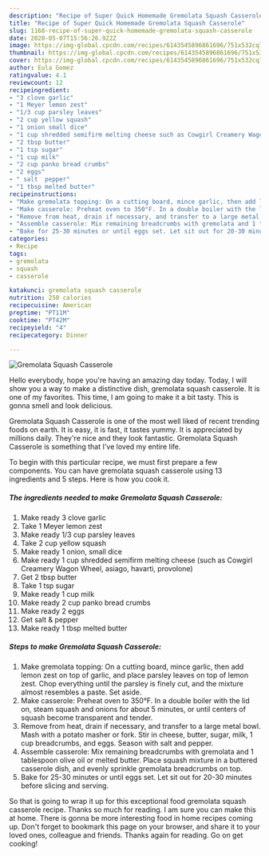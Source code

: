```yaml
---
description: "Recipe of Super Quick Homemade Gremolata Squash Casserole"
title: "Recipe of Super Quick Homemade Gremolata Squash Casserole"
slug: 1168-recipe-of-super-quick-homemade-gremolata-squash-casserole
date: 2020-05-07T15:56:26.922Z
image: https://img-global.cpcdn.com/recipes/6143545896861696/751x532cq70/gremolata-squash-casserole-recipe-main-photo.jpg
thumbnail: https://img-global.cpcdn.com/recipes/6143545896861696/751x532cq70/gremolata-squash-casserole-recipe-main-photo.jpg
cover: https://img-global.cpcdn.com/recipes/6143545896861696/751x532cq70/gremolata-squash-casserole-recipe-main-photo.jpg
author: Eula Gomez
ratingvalue: 4.1
reviewcount: 12
recipeingredient:
- "3 clove garlic"
- "1 Meyer lemon zest"
- "1/3 cup parsley leaves"
- "2 cup yellow squash"
- "1 onion small dice"
- "1 cup shredded semifirm melting cheese such as Cowgirl Creamery Wagon Wheel asiago havarti provolone"
- "2 tbsp butter"
- "1 tsp sugar"
- "1 cup milk"
- "2 cup panko bread crumbs"
- "2 eggs"
- " salt  pepper"
- "1 tbsp melted butter"
recipeinstructions:
- "Make gremolata topping: On a cutting board, mince garlic, then add lemon zest on top of garlic, and place parsley leaves on top of lemon zest. Chop everything until the parsley is finely cut, and the mixture almost resembles a paste. Set aside."
- "Make casserole: Preheat oven to 350°F. In a double boiler with the lid on, steam squash and onions for about 5 minutes, or until centers of squash become transparent and tender."
- "Remove from heat, drain if necessary, and transfer to a large metal bowl. Mash with a potato masher or fork. Stir in cheese, butter, sugar, milk, 1 cup breadcrumbs, and eggs. Season with salt and pepper."
- "Assemble casserole: Mix remaining breadcrumbs with gremolata and 1 tablespoon olive oil or melted butter. Place squash mixture in a buttered casserole dish, and evenly sprinkle gremolata breadcrumbs on top."
- "Bake for 25-30 minutes or until eggs set. Let sit out for 20-30 minutes before slicing and serving."
categories:
- Recipe
tags:
- gremolata
- squash
- casserole

katakunci: gremolata squash casserole 
nutrition: 250 calories
recipecuisine: American
preptime: "PT11M"
cooktime: "PT42M"
recipeyield: "4"
recipecategory: Dinner

---
```



![Gremolata Squash Casserole](https://img-global.cpcdn.com/recipes/6143545896861696/751x532cq70/gremolata-squash-casserole-recipe-main-photo.jpg)

Hello everybody, hope you're having an amazing day today. Today, I will show you a way to make a distinctive dish, gremolata squash casserole. It is one of my favorites. This time, I am going to make it a bit tasty. This is gonna smell and look delicious.

Gremolata Squash Casserole is one of the most well liked of recent trending foods on earth. It is easy, it is fast, it tastes yummy. It is appreciated by millions daily. They're nice and they look fantastic. Gremolata Squash Casserole is something that I've loved my entire life.




To begin with this particular recipe, we must first prepare a few components. You can have gremolata squash casserole using 13 ingredients and 5 steps. Here is how you cook it.

<!--inarticleads1-->

##### The ingredients needed to make Gremolata Squash Casserole:

1. Make ready 3 clove garlic
1. Take 1 Meyer lemon zest
1. Make ready 1/3 cup parsley leaves
1. Take 2 cup yellow squash
1. Make ready 1 onion, small dice
1. Make ready 1 cup shredded semifirm melting cheese (such as Cowgirl Creamery Wagon Wheel, asiago, havarti, provolone)
1. Get 2 tbsp butter
1. Take 1 tsp sugar
1. Make ready 1 cup milk
1. Make ready 2 cup panko bread crumbs
1. Make ready 2 eggs
1. Get  salt &amp; pepper
1. Make ready 1 tbsp melted butter




<!--inarticleads2-->

##### Steps to make Gremolata Squash Casserole:

1. Make gremolata topping: On a cutting board, mince garlic, then add lemon zest on top of garlic, and place parsley leaves on top of lemon zest. Chop everything until the parsley is finely cut, and the mixture almost resembles a paste. Set aside.
1. Make casserole: Preheat oven to 350°F. In a double boiler with the lid on, steam squash and onions for about 5 minutes, or until centers of squash become transparent and tender.
1. Remove from heat, drain if necessary, and transfer to a large metal bowl. Mash with a potato masher or fork. Stir in cheese, butter, sugar, milk, 1 cup breadcrumbs, and eggs. Season with salt and pepper.
1. Assemble casserole: Mix remaining breadcrumbs with gremolata and 1 tablespoon olive oil or melted butter. Place squash mixture in a buttered casserole dish, and evenly sprinkle gremolata breadcrumbs on top.
1. Bake for 25-30 minutes or until eggs set. Let sit out for 20-30 minutes before slicing and serving.




So that is going to wrap it up for this exceptional food gremolata squash casserole recipe. Thanks so much for reading. I am sure you can make this at home. There is gonna be more interesting food in home recipes coming up. Don't forget to bookmark this page on your browser, and share it to your loved ones, colleague and friends. Thanks again for reading. Go on get cooking!
